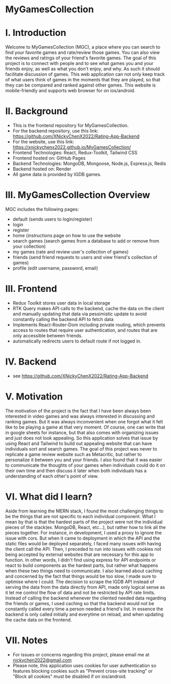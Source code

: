 # MyGamesCollection
# I. Introduction
Welcome to MyGamesCollection (MGC), a place where you can search to find your favorite games and rate/review those games. You can also view the reviews and ratings of your friend's favorite games. The goal of this project is to connect with people and to see what games you and your friends enjoy, as well as what you don't enjoy, and why. As such it should facilitate discussion of games. This web application can not only keep track of what users think of games in the moments that they are played, so that they can be compared and ranked against other games. This website is mobile-friendly and supports web browser for on ios/android. 
# II. Background
* This is the frontend repository for MyGamesCollection.   
* For the backend repository, use this link: https://github.com/XNickyChenX2022/Rating-App-Backend
* For the website, use this link: https://xnickychenx2022.github.io/MyGamesCollection/
* Frontend Technologies: React, Redux-Toolkit, Tailwind CSS
* Frontend hosted on: GitHub Pages
* Backend Technologies: MongoDB, Mongoose, Node.js, Express.js, Redis 
* Backend hosted on: Render
* All game data is provided by IGDB games.
# III. MyGamesCollection Overview
MGC includes the following pages:
  * default (sends users to login/register)
  * login
  * register
  * home (instructions page on how to use the website
  * search games (search games from a database to add or remove from your collection)
  * my games (rate and review user's collection of games)
  * friends (send friend requests to users and view friend's collection of games)
  * profile (edit username, password, email)
# III. Frontend
* Redux Toolkit stores user data in local storage 
* RTK Query makes API calls to the backend, cache the data on the client and manually updating that data via pessimistic update to avoid constantly calling the backend API to fetch data
* Implements React-Router-Dom including private routing, which prevents access to routes that require user authentication, and routes that are only accessible between friends.
* automatically redirects users to default route if not logged in.
# IV. Backend
* see https://github.com/XNickyChenX2022/Rating-App-Backend
# V. Motivation
The motivation of the project is the fact that I have been always been interested in video games and was always interested in discussing and ranking games. But it was always inconvenient when one forgot what it felt like to be playing a game at that very moment. Of course, one can write that in google sheets for instance, but that also comes with organizing issues and just does not look appealing. So this application solves that issue by using React and Tailwind to build out appealing website that can have individuals sort and search games. The goal of this project was never to replicate a game review website such as Metacritic, but rather to personalize it between you and your friends. I also found that it was easier to communicate the thoughts of your games when individuals could do it on their own time and then discuss it later when both individuals has a understanding of each other's point of view.
# VI. What did I learn?
Aside from learning the MERN stack, I found the most challenging things to be the things that are not specific to each individual component. What I mean by that is that the hardest parts of the project were not the individual pieces of the stack(ex. MongoDB, React, etc...), but rather how to link all the pieces together. For instance, in development, I used a proxy to ignore the issue with cors. But when it came to deployment in which the API and the static files would be deployed separately, I faced many issues with having the client call the API. Then, I preceded to run into issues with cookies not being accepted by external websites that are necessary for this app to function. In other words, I didn't find using express for API endpoints or react to build components as the hardest parts, but rather what happens when these two things need to communicate. I also learned about caching and concerned by the fact that things would be too slow, I made sure to optimise where I could. The decision to scrape the IGDB API instead of serving the data from the data directly from API, made only logical sense as it let me control the flow of data and not be restricted by API rate limits. Instead of calling the backend whenever the cliented needed data regarding the friends or games, I used caching so that the backend would not be constantly called every time a person needed a friend's list. In essence the backend is only called initially and everytime on reload, and when updating the cache data on the frontend.
# VII. Notes
* For issues or concerns regarding this project, please email me at nickychen2022@gmail.com
* Please note, this application uses cookies for user authentication so features blocking cookies such as "Prevent cross-site tracking" or "Block all cookies" must be disabled if on ios/android.
